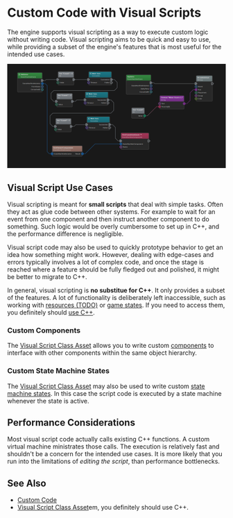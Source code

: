 # Custom Code with Visual Scripts

The engine supports visual scripting as a way to execute custom logic without writing code. Visual scripting aims to be quick and easy to use, while providing a subset of the engine's features that is most useful for the intended use cases.

![Visual Script](media/vs-state.png)

## Visual Script Use Cases

Visual scripting is meant for **small scripts** that deal with simple tasks. Often they act as glue code between other systems. For example to wait for an event from one component and then instruct another component to do something. Such logic would be overly cumbersome to set up in C++, and the performance difference is negligible.

Visual script code may also be used to quickly prototype behavior to get an idea how something might work. However, dealing with edge-cases and errors typically involves a lot of complex code, and once the stage is reached where a feature should be fully fledged out and polished, it might be better to migrate to C++.

In general, visual scripting is **no substitue for C++**. It only provides a subset of the features. A lot of functionality is deliberately left inaccessible, such as working with [resources (TODO)](../../runtime/resource-management.md) or [game states](../../runtime/application/game-state.md). If you need to access them, you definitely should [use C++](../cpp/cpp-overview.md).

### Custom Components

The [Visual Script Class Asset](visual-script-class-asset.md) allows you to write custom [components](../../runtime/world/components.md) to interface with other components within the same object hierarchy.

### Custom State Machine States

The [Visual Script Class Asset](visual-script-class-asset.md) may also be used to write custom [state machine states](../game-logic/state-machine-asset.md#state-types). In this case the script code is executed by a state machine whenever the state is active.

## Performance Considerations

Most visual script code actually calls existing C++ functions. A custom virtual machine ministrates those calls. The execution is relatively fast and shouldn't be a concern for the intended use cases. It is more likely that you run into the limitations of *editing the script*, than performance bottlenecks.

## See Also

* [Custom Code](../custom-code-overview.md)
* [Visual Script Class Asset](visual-script-class-asset.md)em, you definitely should use C++.